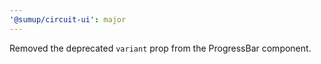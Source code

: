 ```yaml
---
'@sumup/circuit-ui': major
---
```


Removed the deprecated `variant` prop from the ProgressBar component.
